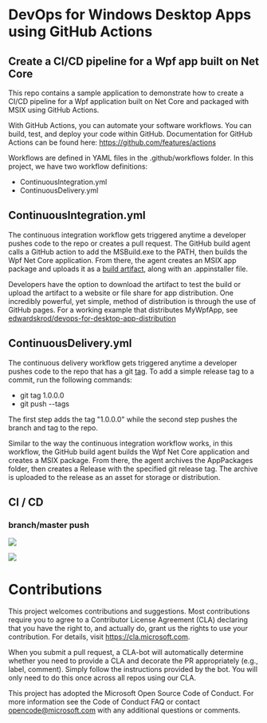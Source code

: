 # DevOps for Windows Desktop Apps using GitHub Actions

## Create a CI/CD pipeline for a Wpf app built on Net Core

This repo contains a sample application to demonstrate how to create a CI/CD pipeline for a Wpf application built on Net Core and packaged with MSIX using GitHub Actions. 

With GitHub Actions, you can automate your software workflows.  You can build, test, and deploy your code within GitHub.  Documentation for GitHub Actions can be found here: https://github.com/features/actions

Workflows are defined in YAML files in the .github/workflows folder.  In this project, we have two workflow definitions:
* ContinuousIntegration.yml
* ContinuousDelivery.yml

## ContinuousIntegration.yml

The continuous integration workflow gets triggered anytime a developer pushes code to the repo or creates a pull request.  The GitHub build agent calls a GitHub action to add the MSBuild.exe to the PATH, then builds the Wpf Net Core application.  From there, the agent creates an MSIX app package and uploads it as a [build artifact](https://github.com/marketplace/actions/upload-artifact), along with an .appinstaller file.

Developers have the option to download the artifact to test the build or upload the artifact to a website or file share for app distribution.  One incredibly powerful, yet simple, method of distribution is through the use of GitHub pages.  For a working example that distributes MyWpfApp, see [edwardskrod/devops-for-desktop-app-distribution](https://github.com/edwardskrod/devops-for-desktop-apps-distribution)

## ContinuousDelivery.yml

The continuous delivery workflow gets triggered anytime a developer pushes code to the repo that has a git [tag](https://git-scm.com/book/en/v2/Git-Basics-Tagging).   To add a simple release tag to a commit, run the following commands:
* git tag 1.0.0.0
* git push --tags

The first step adds the tag "1.0.0.0" while the second step pushes the branch and tag to the repo.

Similar to the way the continuous integration workflow works, in this workflow, the GitHub build agent builds the Wpf Net Core application and creates a MSIX package.  From there, the agent archives the AppPackages folder, then creates a Release with the specified git release tag.  The archive is uploaded to the release as an asset for storage or distribution.

## CI / CD
### branch/master push

![](https://github.com/edwardskrod/devops-for-windows-apps/workflows/Wpf%20Continuous%20Integration/badge.svg)

![](https://github.com/edwardskrod/devops-for-windows-apps/workflows/Wpf%20Continuous%20Delivery/badge.svg)

# Contributions
This project welcomes contributions and suggestions. Most contributions require you to agree to a Contributor License Agreement (CLA) declaring that you have the right to, and actually do, grant us the rights to use your contribution. For details, visit https://cla.microsoft.com.

When you submit a pull request, a CLA-bot will automatically determine whether you need to provide a CLA and decorate the PR appropriately (e.g., label, comment). Simply follow the instructions provided by the bot. You will only need to do this once across all repos using our CLA.

This project has adopted the Microsoft Open Source Code of Conduct. For more information see the Code of Conduct FAQ or contact opencode@microsoft.com with any additional questions or comments.
